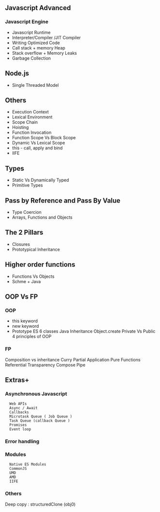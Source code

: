 ## Javascript Advanced


### Javascript Engine

- Javascript Runtime
- Interpreter/Compiler /JIT Compiler
- Writing Optimized Code
- Call stack + memory Heap
- Stack overflow + Memory Leaks
- Garbage Collection

## Node.js
- Single Threaded Model

## Others

- Execution Context
- Lexical Environment
- Scope Chain
- Hoisting
- Function Invocation
- Function Scope Vs Block Scope
- Dynamic Vs Lexical Scope
- this - call, apply and bind
- IIFE

## Types
- Static Vs Dynamically Typed
- Primitive Types

## Pass by Reference and Pass By Value
- Type Coercion
- Arrays, Functions and Objects

## The 2 Pillars
- Closures
- Prototypical Inheritance

## Higher order functions
- Functions Vs Objects
- Schme + Java 

## OOP Vs FP
### OOP
- this keyword
- new keyword
 - Prototype
  ES 6 classes
  Java
  Inheritance
  Object.create
  Private Vs Public
  4 principles of OOP
  
### FP
  Composition vs inheritance
  Curry
  Partial Application
  Pure Functions
  Referential Transparency
  Compose
  Pipe
  
 ## Extras+
 ###  Asynchronous Javascript
      Web APIs
      Async / Await
      Callbacks
      Microtask Queue ( Job Queue )
      Task Queue (callback Queue )
      Promises 
      Event loop
      
  ### Error handling
   
  ### Modules
      Native ES Modules
      CommonJS
      UMD
      AMD
      IIFE
      
   

### Others
Deep copy : structuredClone (obj0)
